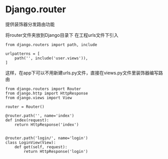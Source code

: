 # Django.router
提供装饰器分发路由功能

将router文件夹放到Django目录下
在工程urls文件下引入
```
from django.routers import path, include

urlpatterns = [
    path('', include('user.views')),
]
```
这样，在app下可以不用新建urls.py文件，直接在views.py文件里装饰器编写路由
```
from django.routers import Router
from django.http import HttpResponse
from django.views import View

router = Router()

@router.path('', name='index')
def index(request):
    return HttpResponse('index')


@router.path('login/', name='login')
class LoginView(View):
    def get(self, request):
        return HttpResponse('login')
```
